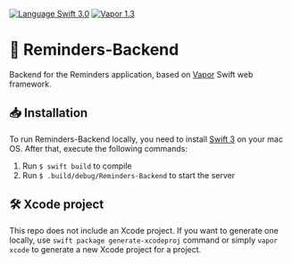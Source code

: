 [![Language Swift 3.0](https://img.shields.io/badge/Language-Swift%203.0-orange.svg)](https://swift.org) [![Vapor 1.3](https://img.shields.io/badge/Vapor-1.3-blue.svg)](http://vapor.codes/)

# 🔔 Reminders-Backend
Backend for the Reminders application, based on [Vapor](https://vapor.codes/) Swift web framework.

## 📥 Installation
To run Reminders-Backend locally, you need to install [Swift 3](https://vapor.github.io/documentation/getting-started/install-swift-3-macos.html) on your mac OS. After that, execute the following commands:

1. Run `$ swift build` to compile 
2. Run `$ .build/debug/Reminders-Backend` to start the server

## 🛠 Xcode project
This repo does not include an Xcode project. If you want to generate one locally, use `swift package generate-xcodeproj` command or simply `vapor xcode` to generate a new Xcode project for a project.
